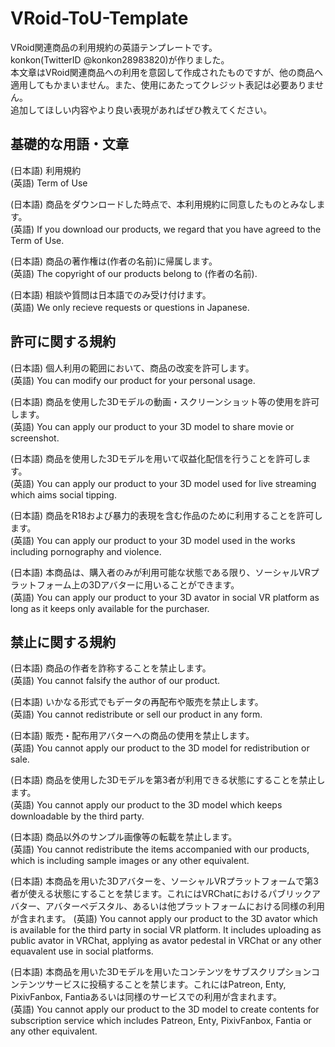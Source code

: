 # VRoid-ToU-Template
VRoid関連商品の利用規約の英語テンプレートです。  
konkon(TwitterID @konkon28983820)が作りました。  
本文章はVRoid関連商品への利用を意図して作成されたものですが、他の商品へ適用してもかまいません。また、使用にあたってクレジット表記は必要ありません。  
追加してほしい内容やより良い表現があればぜひ教えてください。  

## 基礎的な用語・文章

(日本語) 利用規約  
(英語) Term of Use  
  
(日本語) 商品をダウンロードした時点で、本利用規約に同意したものとみなします。  
(英語) If you download our products, we regard that you have agreed to the Term of Use.  
  
(日本語) 商品の著作権は(作者の名前)に帰属します。  
(英語) The copyright of our products belong to (作者の名前).  
  
(日本語) 相談や質問は日本語でのみ受け付けます。  
(英語) We only recieve requests or questions in Japanese.  

## 許可に関する規約

(日本語) 個人利用の範囲において、商品の改変を許可します。  
(英語) You can modify our product for your personal usage.  
  
(日本語) 商品を使用した3Dモデルの動画・スクリーンショット等の使用を許可します。  
(英語) You can apply our product to your 3D model to share movie or screenshot.  
  
(日本語) 商品を使用した3Dモデルを用いて収益化配信を行うことを許可します。  
(英語) You can apply our product to your 3D model used for live streaming which aims social tipping.  
  
(日本語) 商品をR18および暴力的表現を含む作品のために利用することを許可します。  
(英語) You can apply our product to your 3D model used in the works including pornography and violence.  
  
(日本語) 本商品は、購入者のみが利用可能な状態である限り、ソーシャルVRプラットフォーム上の3Dアバターに用いることができます。  
(英語) You can apply our product to your 3D avator in social VR platform as long as it keeps only available for the purchaser.  

## 禁止に関する規約

(日本語) 商品の作者を詐称することを禁止します。  
(英語) You cannot falsify the author of our product.  
  
(日本語) いかなる形式でもデータの再配布や販売を禁止します。  
(英語) You cannot redistribute or sell our product in any form.  
  
(日本語) 販売・配布用アバターへの商品の使用を禁止します。  
(英語) You cannot apply our product to the 3D model for redistribution or sale.  
  
(日本語) 商品を使用した3Dモデルを第3者が利用できる状態にすることを禁止します。  
(英語) You cannot apply our product to the 3D model which keeps downloadable by the third party.  
  
(日本語) 商品以外のサンプル画像等の転載を禁止します。  
(英語) You cannot redistribute the items accompanied with our products, which is including sample images or any other equivalent.  

(日本語) 本商品を用いた3Dアバターを、ソーシャルVRプラットフォームで第3者が使える状態にすることを禁じます。これにはVRChatにおけるパブリックアバター、アバターペデスタル、あるいは他プラットフォームにおける同様の利用が含まれます。
(英語) You cannot apply our product to the 3D avator which is available for the third party in social VR platform. It includes uploading as public avator in VRChat, applying as avator pedestal in VRChat or any other equavalent use in social platforms.
  
(日本語) 本商品を用いた3Dモデルを用いたコンテンツをサブスクリプションコンテンツサービスに投稿することを禁じます。これにはPatreon, Enty, PixivFanbox, Fantiaあるいは同様のサービスでの利用が含まれます。  
(英語) You cannot apply our product to the 3D model to create contents for subscription service which includes Patreon, Enty, PixivFanbox, Fantia or any other equivalent.  